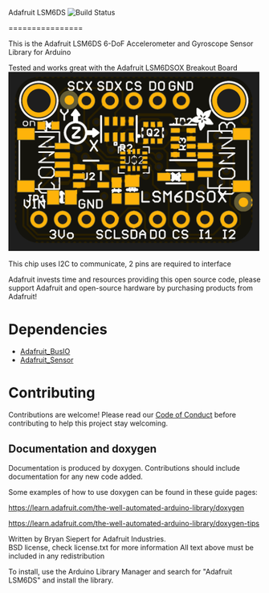 Adafruit LSM6DS ![Build Status](https://github.com/adafruit/Adafruit_LSM6DS/workflows/Arduino%20Library%20CI/badge.svg)

================

This is the Adafruit LSM6DS 6-DoF Accelerometer and Gyroscope Sensor Library for Arduino

Tested and works great with the Adafruit LSM6DSOX Breakout Board 
[<img src="assets/board.png?raw=true" width="500px">](https://www.adafruit.com/products/4438)


This chip uses I2C to communicate, 2 pins are required to interface

Adafruit invests time and resources providing this open source code, please support Adafruit and open-source hardware by purchasing products from Adafruit!

# Dependencies
* [Adafruit_BusIO](https://github.com/adafruit/Adafruit_BusIO)
* [Adafruit_Sensor](https://github.com/adafruit/Adafruit_Sensor)

# Contributing

Contributions are welcome! Please read our [Code of Conduct](https://github.com/adafruit/Adafruit_LSM6DSOX/blob/master/CODE_OF_CONDUCT.md>)
before contributing to help this project stay welcoming.

## Documentation and doxygen
Documentation is produced by doxygen. Contributions should include documentation for any new code added.

Some examples of how to use doxygen can be found in these guide pages:

https://learn.adafruit.com/the-well-automated-arduino-library/doxygen

https://learn.adafruit.com/the-well-automated-arduino-library/doxygen-tips

Written by Bryan Siepert for Adafruit Industries.  
BSD license, check license.txt for more information
All text above must be included in any redistribution

To install, use the Arduino Library Manager and search for "Adafruit LSM6DS" and install the library.
